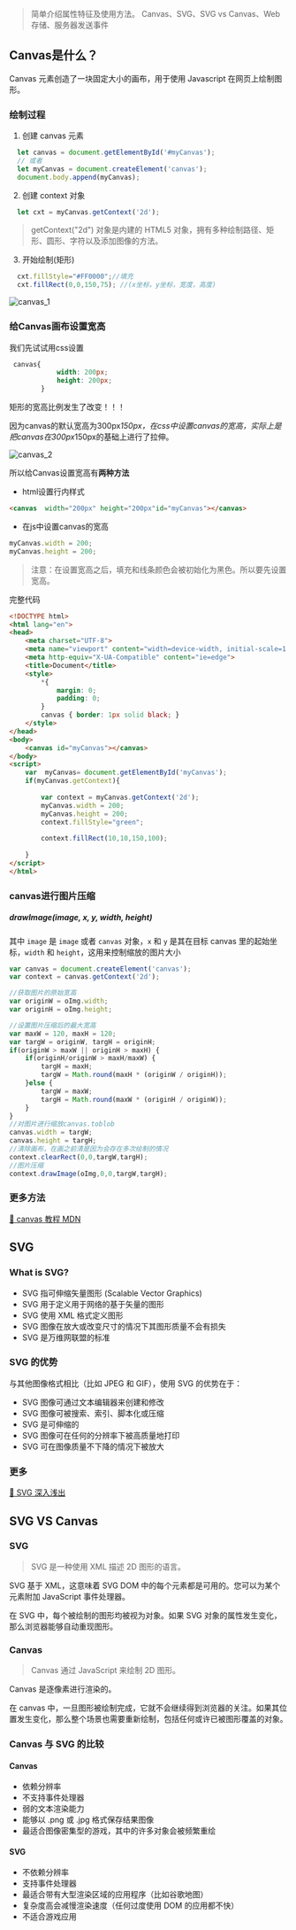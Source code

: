 > 简单介绍属性特征及使用方法。 Canvas、SVG、SVG vs Canvas、Web 存储、服务器发送事件

## Canvas是什么？

Canvas 元素创造了一块固定大小的画布，用于使用 Javascript 在网页上绘制图形。

### 绘制过程

1. 创建 canvas 元素

```js
  let canvas = document.getElementById('#myCanvas');
  // 或者
  let myCanvas = document.createElement('canvas');
  document.body.append(myCanvas);
```

2. 创建 context 对象

```js
  let cxt = myCanvas.getContext('2d');
```

> getContext("2d") 对象是内建的 HTML5 对象，拥有多种绘制路径、矩形、圆形、字符以及添加图像的方法。

3. 开始绘制(矩形)

```js
  cxt.fillStyle="#FF0000";//填充
  cxt.fillRect(0,0,150,75); //(x坐标，y坐标，宽度，高度)
```

![canvas_1](images/canvas_1.png)

### 给Canvas画布设置宽高

我们先试试用css设置

```css
 canvas{
            width: 200px;
            height: 200px;
        }
```

矩形的宽高比例发生了改变！！！

因为canvas的默认宽高为300px*150px，在css中设置canvas的宽高，实际上是把canvas在300px*150px的基础上进行了拉伸。

![canvas_2](images/canvas_2.png)

所以给Canvas设置宽高有**两种方法**

- html设置行内样式

```html
<canvas  width="200px" height="200px"id="myCanvas"></canvas>
```

- 在js中设置canvas的宽高

```js
myCanvas.width = 200;
myCanvas.height = 200;
```
>注意：在设置宽高之后，填充和线条颜色会被初始化为黑色。所以要先设置宽高。

完整代码

```html
<!DOCTYPE html>
<html lang="en">
<head>
    <meta charset="UTF-8">
    <meta name="viewport" content="width=device-width, initial-scale=1.0">
    <meta http-equiv="X-UA-Compatible" content="ie=edge">
    <title>Document</title>
    <style>
        *{
            margin: 0;
            padding: 0;
        }
        canvas { border: 1px solid black; }
    </style>
</head>
<body>
    <canvas id="myCanvas"></canvas>
</body>
<script>
    var  myCanvas= document.getElementById('myCanvas');
    if(myCanvas.getContext){
        
        var context = myCanvas.getContext('2d');
        myCanvas.width = 200;
	    myCanvas.height = 200;
        context.fillStyle="green";
        
        context.fillRect(10,10,150,100);
       
    }
</script>
</html>
```

### canvas进行图片压缩

##### drawImage(image, x, y, width, height)

其中 `image` 是 `image` 或者 `canvas` 对象，`x` 和 `y` 是其在目标 canvas 里的起始坐标，`width` 和 `height`，这用来控制缩放的图片大小

```javascript
var canvas = document.createElement('canvas');
var context = canvas.getContext('2d');

//获取图片的原始宽高
var originW = oImg.width;
var originH = oImg.height;

//设置图片压缩后的最大宽高
var maxW = 120, maxH = 120;
var targW = originW, targH = originH;
if(originW > maxW || originH > maxH) {
    if(originH/originW > maxH/maxW) {
        targH = maxH;
        targW = Math.round(maxH * (originW / originH));
    }else {
        targW = maxW;
        targH = Math.round(maxW * (originH / originW));
    }
}
//对图片进行缩放canvas.toblob
canvas.width = targW;
canvas.height = targH;
//清除画布，在画之前清是因为会存在多次绘制的情况
context.clearRect(0,0,targW,targH);
//图片压缩
context.drawImage(oImg,0,0,targW,targH);
```

### 更多方法

[🐷 canvas 教程 MDN](https://developer.mozilla.org/zh-CN/docs/Web/API/Canvas_API/Tutorial)

## SVG

### What is SVG?

- SVG 指可伸缩矢量图形 (Scalable Vector Graphics)
- SVG 用于定义用于网络的基于矢量的图形
- SVG 使用 XML 格式定义图形
- SVG 图像在放大或改变尺寸的情况下其图形质量不会有损失
- SVG 是万维网联盟的标准

### SVG 的优势

与其他图像格式相比（比如 JPEG 和 GIF），使用 SVG 的优势在于：

- SVG 图像可通过文本编辑器来创建和修改
- SVG 图像可被搜索、索引、脚本化或压缩
- SVG 是可伸缩的
- SVG 图像可在任何的分辨率下被高质量地打印
- SVG 可在图像质量不下降的情况下被放大

### 更多

[🌟 SVG 深入浅出](https://github.com/luoping1998/Frontend-Nodes/blob/master/坑路记载/svg.md)

## SVG VS Canvas

### SVG

> SVG 是一种使用 XML 描述 2D 图形的语言。

SVG 基于 XML，这意味着 SVG DOM 中的每个元素都是可用的。您可以为某个元素附加 JavaScript 事件处理器。

在 SVG 中，每个被绘制的图形均被视为对象。如果 SVG 对象的属性发生变化，那么浏览器能够自动重现图形。

### Canvas

> Canvas 通过 JavaScript 来绘制 2D 图形。

Canvas 是逐像素进行渲染的。

在 canvas 中，一旦图形被绘制完成，它就不会继续得到浏览器的关注。如果其位置发生变化，那么整个场景也需要重新绘制，包括任何或许已被图形覆盖的对象。

### Canvas 与 SVG 的比较

#### Canvas

- 依赖分辨率
- 不支持事件处理器
- 弱的文本渲染能力
- 能够以 .png 或 .jpg 格式保存结果图像
- 最适合图像密集型的游戏，其中的许多对象会被频繁重绘

#### SVG

- 不依赖分辨率
- 支持事件处理器
- 最适合带有大型渲染区域的应用程序（比如谷歌地图）
- 复杂度高会减慢渲染速度（任何过度使用 DOM 的应用都不快）
- 不适合游戏应用